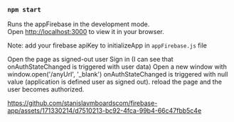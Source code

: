 

### `npm start`

Runs the appFirebase in the development mode.\
Open [http://localhost:3000](http://localhost:3000) to view it in your browser.

Note: add your firebase apiKey to initializeApp in `appFirebase.js` file


Open the page as signed-out user
Sign in (I can see that onAuthStateChanged is triggered with user data)
Open a new window with window.open('/anyUrl', '_blank')
onAuthStateChanged is triggered with null value (application is defined user as signed out).
reload the page and the user becomes authorized.

https://github.com/stanislavmboardscom/firebase-app/assets/171330214/d7510213-bc92-4fca-99b4-66c47fbb5c4e

